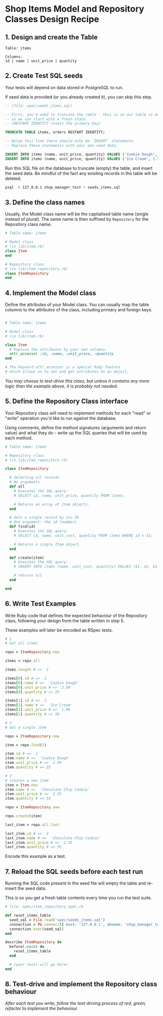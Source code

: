 # Shop Items Model and Repository Classes Design Recipe


## 1. Design and create the Table


```
Table: items

Columns:
id | name | unit_price | quantity
```

## 2. Create Test SQL seeds

Your tests will depend on data stored in PostgreSQL to run.

If seed data is provided (or you already created it), you can skip this step.

```sql
-- (file: spec/seeds_items.sql)

-- First, you'd need to truncate the table - this is so our table is emptied between each test run,
-- so we can start with a fresh state.
-- (RESTART IDENTITY resets the primary key)

TRUNCATE TABLE items, orders RESTART IDENTITY;

-- Below this line there should only be `INSERT` statements.
-- Replace these statements with your own seed data.

INSERT INTO items (name, unit_price, quantity) VALUES ('Cookie Dough', 2.99, 25);
INSERT INTO items (name, unit_price, quantity) VALUES ('Ice Cream', 1.99, 50);

```

Run this SQL file on the database to truncate (empty) the table, and insert the seed data. Be mindful of the fact any existing records in the table will be deleted.

```bash
psql -h 127.0.0.1 shop_manager_test < seeds_items.sql
```

## 3. Define the class names

Usually, the Model class name will be the capitalised table name (single instead of plural). The same name is then suffixed by `Repository` for the Repository class name.

```ruby
# Table name: items

# Model class
# (in lib/item.rb)
class Item
end

# Repository class
# (in lib/item_repository.rb)
class ItemRepository
end
```

## 4. Implement the Model class

Define the attributes of your Model class. You can usually map the table columns to the attributes of the class, including primary and foreign keys.

```ruby

# Table name: items

# Model class
# (in lib/item.rb)

class Item
  # Replace the attributes by your own columns.
  attr_accessor :id, :name, :unit_price, :quantity
end

# The keyword attr_accessor is a special Ruby feature
# which allows us to set and get attributes on an object,

```

*You may choose to test-drive this class, but unless it contains any more logic than the example above, it is probably not needed.*

## 5. Define the Repository Class interface

Your Repository class will need to implement methods for each "read" or "write" operation you'd like to run against the database.

Using comments, define the method signatures (arguments and return value) and what they do - write up the SQL queries that will be used by each method.

```ruby
# Table name: items

# Repository class
# (in lib/item_repository.rb)

class ItemRepository

  # Selecting all records
  # No arguments
  def all
    # Executes the SQL query:
    # SELECT id, name, unit_price, quantity FROM items;

    # Returns an array of Item objects.
  end

  # Gets a single record by its ID
  # One argument: the id (number)
  def find(id)
    # Executes the SQL query:
    # SELECT id, name, unit_cost, quantity FROM items WHERE id = $1;

    # Returns a single Item object.
  end

  def create(item)
    # Executes the SQL query:
    # INSERT INTO items (name, unit_cost, quantity) VALUES ($1, $2, $3);

    # returns nil
  end

end
```

## 6. Write Test Examples

Write Ruby code that defines the expected behaviour of the Repository class, following your design from the table written in step 5.

These examples will later be encoded as RSpec tests.

```ruby
# 1
# Get all items

repo = ItemRepository.new

items = repo.all

items.length # =>  2

items[0].id # =>  1
items[0].name # =>  'Cookie Dough'
items[0].unit_price # =>  2.99
items[0].quantity # => 25

items[1].id # =>  1
items[1].name # =>  'Ice Cream'
items[1].unit_price # =>  1.99
items[1].quantity # => 50

# 2
# Get a single item

repo = ItemRepository.new

item = repo.find(1)

item.id # =>  1
item.name # =>  'Cookie Dough'
item.unit_price # =>  2.99
item.quantity # => 25

# 3
# creates a new item
item = Item.new
item.name # =>  'Chocolate Chip Cookie'
item.unit_price # =>  2.25
item.quantity # => 35

repo = ItemRepository.new

repo.create(item)

last_item = repo.all.last

last_item.id # =>  3
last_item.name # =>  'Chocolate Chip Cookie'
last_item.unit_price # =>  2.35
last_item.quantity # => 35


```

Encode this example as a test.

## 7. Reload the SQL seeds before each test run

Running the SQL code present in the seed file will empty the table and re-insert the seed data.

This is so you get a fresh table contents every time you run the test suite.

```ruby
# file: spec/item_repository_spec.rb

def reset_items_table
  seed_sql = File.read('spec/seeds_items.sql')
  connection = PG.connect({ host: '127.0.0.1', dbname: 'shop_manager_test' })
  connection.exec(seed_sql)
end

describe ItemRepository do
  before(:each) do 
    reset_items_table
  end

  # (your tests will go here).
end
```

## 8. Test-drive and implement the Repository class behaviour

_After each test you write, follow the test-driving process of red, green, refactor to implement the behaviour._